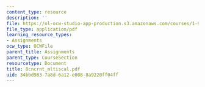 ```yaml
---
content_type: resource
description: ''
file: https://ol-ocw-studio-app-production.s3.amazonaws.com/courses/1-978-from-nano-to-macro-introduction-to-atomistic-modeling-techniques-january-iap-2007/34bbd9837a8d6a12e0088a9220ff04ff_8cncrnt_mltiscal.pdf
file_type: application/pdf
learning_resource_types:
- Assignments
ocw_type: OCWFile
parent_title: Assignments
parent_type: CourseSection
resourcetype: Document
title: 8cncrnt_mltiscal.pdf
uid: 34bbd983-7a8d-6a12-e008-8a9220ff04ff
---
```

